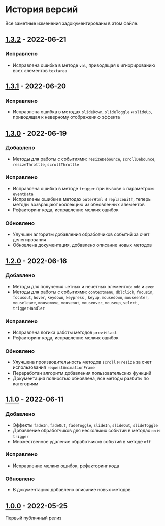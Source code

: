 # История версий

Все заметные изменения задокументированы в этом файле.

[1.3.2]: https://github.com/digikid/dom-element/releases/tag/1.3.2

## [1.3.2] - 2022-06-21

### Исправлено

- Исправлена ошибка в методе `val`, приводящая к игнорированию всех элементов `textarea`

[1.3.1]: https://github.com/digikid/dom-element/releases/tag/1.3.1

## [1.3.1] - 2022-06-20

### Исправлено

- Исправлена ошибка в методах `slideDown`, `slideToggle` и `slideUp`, приводящая к неверному отображению эффекта

[1.3.0]: https://github.com/digikid/dom-element/releases/tag/1.3.0

## [1.3.0] - 2022-06-19

### Добавлено

- Методы для работы с событиями: `resizeDebounce`, `scrollDebounce`, `resizeThrottle`, `scrollThrottle`

### Исправлено

- Исправлена ошибка в методе `trigger` при вызове с параметром `eventData`
- Исправлены ошибки в методах `outerHtml` и `replaceWith`, теперь методы возвращают коллекцию из обновленных элементов
- Рефакторинг кода, исправление мелких ошибок

### Обновлено

- Улучшен алгоритм добавления обработчиков событий за счет делегирования
- Обновлена документация, добавлено описание новых методов

[1.2.0]: https://github.com/digikid/dom-element/releases/tag/1.2.0

## [1.2.0] - 2022-06-16

### Добавлено

- Методы для получения четных и нечетных элементов: `odd` и `even`
- Методы для работы с событиями: `contextmenu`, `dblclick`, `focusin`, `focusout`, `hover`, `keydown`, `keypress`
  , `keyup`, `mousedown`, `mouseenter`, `mouseleave`, `mousemove`, `mouseout`, `mouseover`, `mouseup`, `select`
  , `triggerHandler`

### Исправлено

- Исправлена логика работы методов `prev` и `last`
- Рефакторинг кода, исправление мелких ошибок

### Обновлено

- Улучшена производительность методов `scroll` и `resize` за счет использования `requestAnimationFrame`
- Переработан алгоритм добавления пользовательских функций
- Документация полностью обновлена, все методы разбиты по категориям

[1.1.0]: https://github.com/digikid/dom-element/releases/tag/1.1.0

## [1.1.0] - 2022-06-11

### Добавлено

- Эффекты `fadeIn`, `fadeOut`, `fadeToggle`, `slideIn`, `slideOut`, `slideToggle`
- Добавление обработчиков для нескольких событий в методах `on` и `trigger`
- Множественное удаление обработчиков событий в методе `off`

### Исправлено

- Исправление мелких ошибок, рефакторинг кода

### Обновлено

- В документацию добавлено описание новых методов

[1.0.0]: https://github.com/digikid/dom-element/releases/tag/1.0.0

## [1.0.0] - 2022-05-25

Первый публичный релиз
